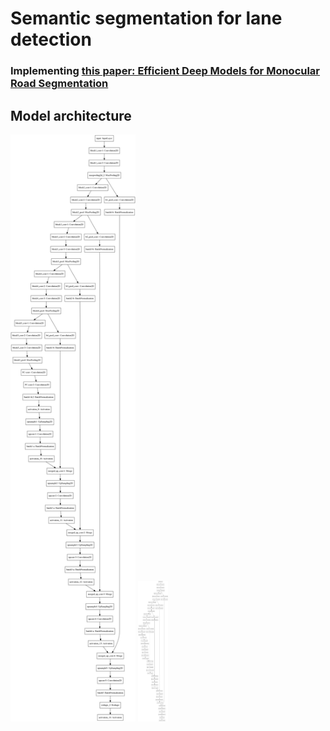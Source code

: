 # Semantic segmentation for lane detection
### Implementing [this paper: Efficient Deep Models for Monocular Road Segmentation](https://lmb.informatik.uni-freiburg.de/Publications/2016/OB16b/)

[image1]: ./model.png "Model Visualization"
[image2]: ./examples/rmse_ukf.png "Model Visualization"


## Model architecture
<img src="model.png" alt="Drawing" style="width: 200px;"/>

<!-- ![](./model.png =100x20) -->

<img src="./model.png" width="48">

<!-- ![](.png | width=100) -->